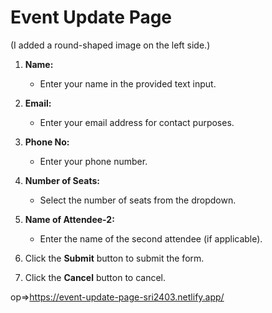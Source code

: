 # Event Update Page

(I added a round-shaped image on the left side.)

1. **Name:**
   - Enter your name in the provided text input.

2. **Email:**
   - Enter your email address for contact purposes.

3. **Phone No:**
   - Enter your phone number.

4. **Number of Seats:**
   - Select the number of seats from the dropdown.

5. **Name of Attendee-2:**
   - Enter the name of the second attendee (if applicable).

6. Click the **Submit** button to submit the form.
7. Click the **Cancel** button to cancel.

op=>https://event-update-page-sri2403.netlify.app/